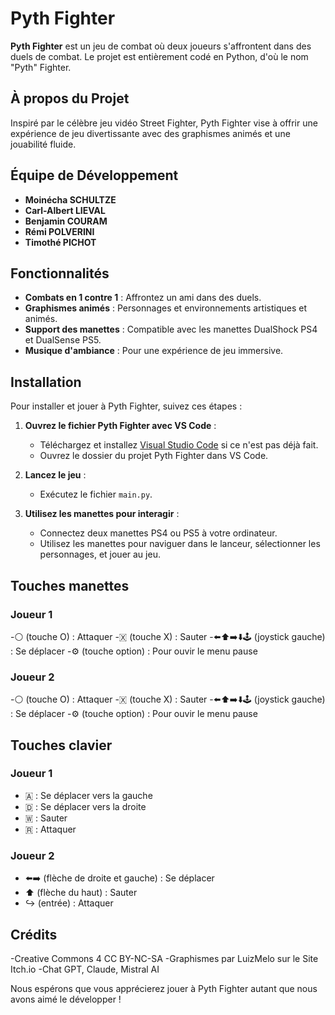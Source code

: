 # Pyth Fighter

**Pyth Fighter** est un jeu de combat où deux joueurs s'affrontent dans des duels de combat. Le projet est entièrement codé en Python, d'où le nom "Pyth" Fighter.

## À propos du Projet

Inspiré par le célèbre jeu vidéo Street Fighter, Pyth Fighter vise à offrir une expérience de jeu divertissante avec des graphismes animés et une jouabilité fluide.

## Équipe de Développement

- **Moinécha SCHULTZE**
- **Carl-Albert LIEVAL**
- **Benjamin COURAM**
- **Rémi POLVERINI**
- **Timothé PICHOT**

## Fonctionnalités

- **Combats en 1 contre 1** : Affrontez un ami dans des duels.
- **Graphismes animés** : Personnages et environnements artistiques et animés.
- **Support des manettes** : Compatible avec les manettes DualShock PS4 et DualSense PS5.
- **Musique d'ambiance** : Pour une expérience de jeu immersive.

## Installation

Pour installer et jouer à Pyth Fighter, suivez ces étapes :

1. **Ouvrez le fichier Pyth Fighter avec VS Code** :
   - Téléchargez et installez [Visual Studio Code](https://code.visualstudio.com/) si ce n'est pas déjà fait.
   - Ouvrez le dossier du projet Pyth Fighter dans VS Code.
  
2. **Lancez le jeu** :
   - Exécutez le fichier `main.py`.

3. **Utilisez les manettes pour interagir** :
   - Connectez deux manettes PS4 ou PS5 à votre ordinateur.
   - Utilisez les manettes pour naviguer dans le lanceur, sélectionner les personnages, et jouer au jeu.

## Touches manettes
### Joueur 1

-⚪ (touche O) : Attaquer
-🇽 (touche X) : Sauter
-⬅️⬆️➡️⬇️🕹️ (joystick gauche) : Se déplacer
-⚙️ (touche option) : Pour ouvir le menu pause

### Joueur 2

-⚪ (touche O) : Attaquer
-🇽 (touche X) : Sauter
-⬅️⬆️➡️⬇️🕹️ (joystick gauche) : Se déplacer
-⚙️ (touche option) : Pour ouvir le menu pause


## Touches clavier 
### Joueur 1

- 🇦 : Se déplacer vers la gauche
- 🇩 : Se déplacer vers la droite
- 🇼 : Sauter
- 🇷 : Attaquer

### Joueur 2

- ⬅️➡️ (flèche de droite  et gauche) : Se déplacer
- ⬆️ (flèche du haut) : Sauter
- ↪️ (entrée) : Attaquer

## Crédits

-Creative Commons 4 CC BY-NC-SA
-Graphismes par LuizMelo sur le Site Itch.io
-Chat GPT, Claude, Mistral AI


Nous espérons que vous apprécierez jouer à Pyth Fighter autant que nous avons aimé le développer !
